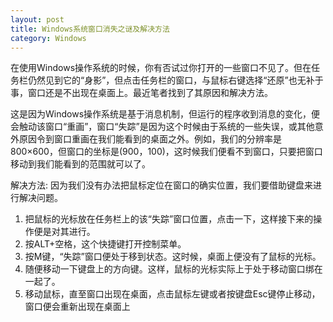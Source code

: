 ```yaml
---
layout: post
title: Windows系统窗口消失之谜及解决方法
category: Windows
---
```


在使用Windows操作系统的时候，你有否试过你打开的一些窗口不见了。但在任务栏仍然见到它的“身影”，但点击任务栏的窗口，与鼠标右键选择“还原”也无补于事，窗口还是不出现在桌面上。最近笔者找到了其原因和解决方法。

 <!--more-->
这是因为Windows操作系统是基于消息机制，但运行的程序收到消息的变化，便会触动该窗口“重画”，窗口“失踪”是因为这个时候由于系统的一些失误，或其他意外原因令到窗口重画在我们能看到的桌面之外。例如，我们的分辨率是800×600，但窗口的坐标是(900，100)，这时候我们便看不到窗口，只要把窗口移动到我们能看到的范围就可以了。

解决方法: 因为我们没有办法把鼠标定位在窗口的确实位置，我们要借助键盘来进行解决问题。

1. 把鼠标的光标放在任务栏上的该“失踪”窗口位置，点击一下，这样接下来的操作便是对其进行。
1. 按ALT+空格，这个快捷键打开控制菜单。
1. 按M键，“失踪”窗口便处于移到状态。这时候，桌面上便没有了鼠标的光标。
1. 随便移动一下键盘上的方向键。这样，鼠标的光标实际上于处于移动窗口绑在一起了。
1. 移动鼠标，直至窗口出现在桌面，点击鼠标左键或者按键盘Esc键停止移动，窗口便会重新出现在桌面上


